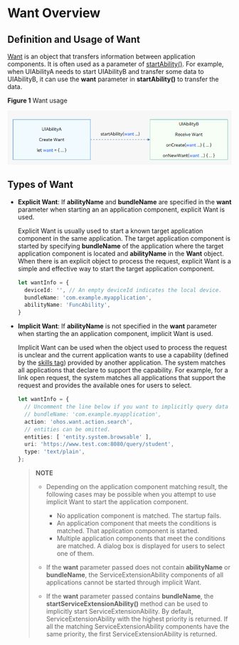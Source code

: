 # Want Overview


## Definition and Usage of Want

[Want](../reference/apis/js-apis-app-ability-want.md) is an object that transfers information between application components. It is often used as a parameter of [startAbility()](../reference/apis/js-apis-inner-application-uiAbilityContext.md#uiabilitycontextstartability). For example, when UIAbilityA needs to start UIAbilityB and transfer some data to UIAbilityB, it can use the **want** parameter in **startAbility()** to transfer the data.

**Figure 1** Want usage 

![usage-of-want](figures/usage-of-want.png)  


## Types of Want

- **Explicit Want**: If **abilityName** and **bundleName** are specified in the **want** parameter when starting an an application component, explicit Want is used.
  
    Explicit Want is usually used to start a known target application component in the same application. The target application component is started by specifying **bundleName** of the application where the target application component is located and **abilityName** in the **Want** object. When there is an explicit object to process the request, explicit Want is a simple and effective way to start the target application component.
  
  ```ts
  let wantInfo = {
    deviceId: '', // An empty deviceId indicates the local device.
    bundleName: 'com.example.myapplication',
    abilityName: 'FuncAbility',
  }
  ```
  
- **Implicit Want**: If **abilityName** is not specified in the **want** parameter when starting the an application component, implicit Want is used.
  
  Implicit Want can be used when the object used to process the request is unclear and the current application wants to use a capability (defined by the [skills tag](../quick-start/module-configuration-file.md#skills)) provided by another application. The system matches all applications that declare to support the capability. For example, for a link open request, the system matches all applications that support the request and provides the available ones for users to select.
  
  
  ```ts
  let wantInfo = {
    // Uncomment the line below if you want to implicitly query data only in the specific bundle.
    // bundleName: 'com.example.myapplication',
    action: 'ohos.want.action.search',
    // entities can be omitted.
    entities: [ 'entity.system.browsable' ],
    uri: 'https://www.test.com:8080/query/student',
    type: 'text/plain',
  };
  ```
  
  > **NOTE**
  > - Depending on the application component matching result, the following cases may be possible when you attempt to use implicit Want to start the application component.
  >   - No application component is matched. The startup fails.
  >   - An application component that meets the conditions is matched. That application component is started.
  >   - Multiple application components that meet the conditions are matched. A dialog box is displayed for users to select one of them.
  > 
  > - If the **want** parameter passed does not contain **abilityName** or **bundleName**, the ServiceExtensionAbility components of all applications cannot be started through implicit Want.
  > 
  > - If the **want** parameter passed contains **bundleName**, the **startServiceExtensionAbility()** method can be used to implicitly start ServiceExtensionAbility. By default, ServiceExtensionAbility with the highest priority is returned. If all the matching ServiceExtensionAbility components have the same priority, the first ServiceExtensionAbility is returned.
